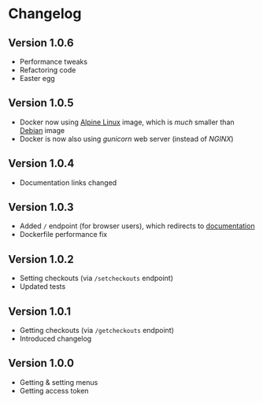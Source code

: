 # Changelog
## Version 1.0.6
* Performance tweaks
* Refactoring code
* Easter egg
## Version 1.0.5
* Docker now using [Alpine Linux](https://alpinelinux.org/) image, which is *much* smaller than [Debian](https://www.debian.org/) image
* Docker is now also using *gunicorn* web server (instead of *NGINX*)
## Version 1.0.4
* Documentation links changed
## Version 1.0.3
* Added `/` endpoint (for browser users), which redirects to [documentation](https://rstular.github.io/lopolis.html)
* Dockerfile performance fix
## Version 1.0.2
* Setting checkouts (via `/setcheckouts` endpoint)
* Updated tests
## Version 1.0.1
* Getting checkouts (via `/getcheckouts` endpoint)
* Introduced changelog
## Version 1.0.0
* Getting & setting menus
* Getting access token